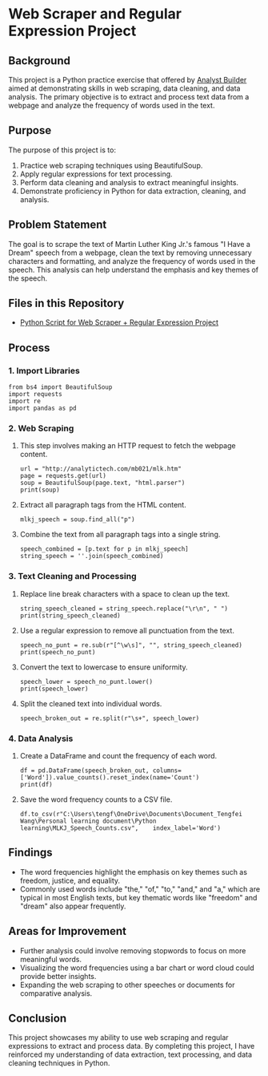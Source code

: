 # Web Scraper and Regular Expression Project

## Background

This project is a Python practice exercise that offered by [Analyst Builder](https://www.analystbuilder.com/) aimed at demonstrating skills in web scraping, data cleaning, and data analysis. The primary objective is to extract and process text data from a webpage and analyze the frequency of words used in the text.

## Purpose

The purpose of this project is to:

1. Practice web scraping techniques using BeautifulSoup.
2. Apply regular expressions for text processing.
3. Perform data cleaning and analysis to extract meaningful insights.
4. Demonstrate proficiency in Python for data extraction, cleaning, and analysis.

## Problem Statement

The goal is to scrape the text of Martin Luther King Jr.'s famous "I Have a Dream" speech from a webpage, clean the text by removing unnecessary characters and formatting, and analyze the frequency of words used in the speech. This analysis can help understand the emphasis and key themes of the speech.

## Files in this Repository
- [Python Script for Web Scraper + Regular Expression Project](https://github.com/ttfwang/PortfolioProjects_Python/blob/main/1.%20Web%20Scraper%20%2B%20Regular%20Expression%20Project.ipynb)

## Process

### 1. Import Libraries
  ```
  from bs4 import BeautifulSoup
  import requests
  import re
  import pandas as pd
  ```

### 2. Web Scraping

1. This step involves making an HTTP request to fetch the webpage content.
   ```
   url = "http://analytictech.com/mb021/mlk.htm"
   page = requests.get(url)
   soup = BeautifulSoup(page.text, "html.parser")
   print(soup)
   ```
2. Extract all paragraph tags from the HTML content.
   ```
   mlkj_speech = soup.find_all("p")
   ```
3. Combine the text from all paragraph tags into a single string.
   ```
   speech_combined = [p.text for p in mlkj_speech]
   string_speech = ''.join(speech_combined)
   ```

### 3. Text Cleaning and Processing

1. Replace line break characters with a space to clean up the text.
   ```
   string_speech_cleaned = string_speech.replace("\r\n", " ")
   print(string_speech_cleaned)
   ```

2. Use a regular expression to remove all punctuation from the text.
   ```
   speech_no_punt = re.sub(r"[^\w\s]", "", string_speech_cleaned)
   print(speech_no_punt)
   ```
3. Convert the text to lowercase to ensure uniformity.
   ```
   speech_lower = speech_no_punt.lower()
   print(speech_lower)
   ```
4. Split the cleaned text into individual words.
   ```
   speech_broken_out = re.split(r"\s+", speech_lower)
   ```
### 4. Data Analysis

1. Create a DataFrame and count the frequency of each word.
   ```
   df = pd.DataFrame(speech_broken_out, columns=['Word']).value_counts().reset_index(name='Count')
   print(df)
   ```
   
2. Save the word frequency counts to a CSV file.
   ```
   df.to_csv(r"C:\Users\tengf\OneDrive\Documents\Document_Tengfei Wang\Personal learning document\Python learning\MLKJ_Speech_Counts.csv",    index_label='Word')
   ```

## Findings

  - The word frequencies highlight the emphasis on key themes such as freedom, justice, and equality.
  - Commonly used words include "the," "of," "to," "and," and "a," which are typical in most English texts, but key thematic words like "freedom" and "dream" also appear frequently.

## Areas for Improvement
- Further analysis could involve removing stopwords to focus on more meaningful words.
- Visualizing the word frequencies using a bar chart or word cloud could provide better insights.
- Expanding the web scraping to other speeches or documents for comparative analysis.

## Conclusion

This project showcases my ability to use web scraping and regular expressions to extract and process data. By completing this project, I have reinforced my understanding of data extraction, text processing, and data cleaning techniques in Python.
